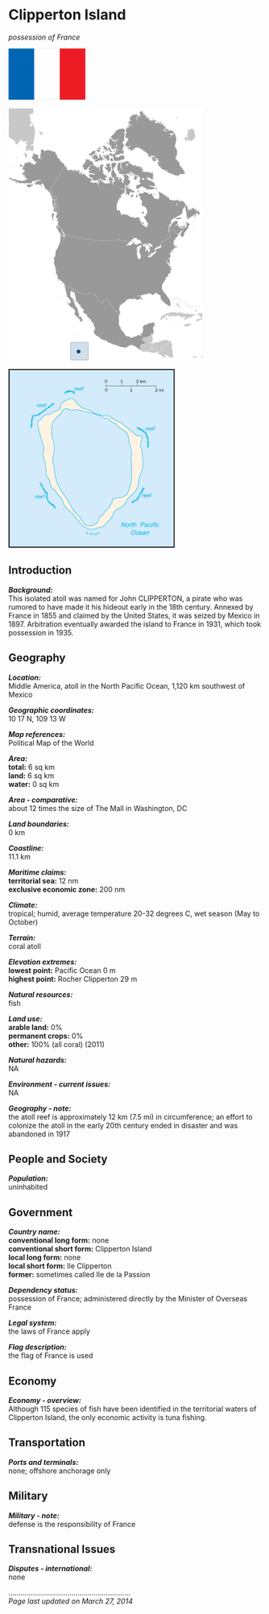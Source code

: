 # Clipperton Island

_possession of France_

![Flag of Clipperton Island](../flags.png/ip.png)

![Location of Clipperton Island](../locator-orig.png/ip.png)

![Map of Clipperton Island](../maps-orig.png/ip.png)


## Introduction

**_Background:_**   
This isolated atoll was named for John CLIPPERTON, a pirate who was rumored to have made it his hideout early in the 18th century. Annexed by France in 1855 and claimed by the United States, it was seized by Mexico in 1897. Arbitration eventually awarded the island to France in 1931, which took possession in 1935.


## Geography

**_Location:_**   
Middle America, atoll in the North Pacific Ocean, 1,120 km southwest of Mexico

**_Geographic coordinates:_**   
10 17 N, 109 13 W

**_Map references:_**   
Political Map of the World

**_Area:_**   
**total:** 6 sq km   
**land:** 6 sq km   
**water:** 0 sq km

**_Area - comparative:_**   
about 12 times the size of The Mall in Washington, DC

**_Land boundaries:_**   
0 km

**_Coastline:_**   
11.1 km

**_Maritime claims:_**   
**territorial sea:** 12 nm   
**exclusive economic zone:** 200 nm

**_Climate:_**   
tropical; humid, average temperature 20-32 degrees C, wet season (May to October)

**_Terrain:_**   
coral atoll

**_Elevation extremes:_**   
**lowest point:** Pacific Ocean 0 m   
**highest point:** Rocher Clipperton 29 m

**_Natural resources:_**   
fish

**_Land use:_**   
**arable land:** 0%   
**permanent crops:** 0%   
**other:** 100% (all coral) (2011)

**_Natural hazards:_**   
NA

**_Environment - current issues:_**   
NA

**_Geography - note:_**   
the atoll reef is approximately 12 km (7.5 mi) in circumference; an effort to colonize the atoll in the early 20th century ended in disaster and was abandoned in 1917


## People and Society

**_Population:_**   
uninhabited


## Government

**_Country name:_**   
**conventional long form:** none   
**conventional short form:** Clipperton Island   
**local long form:** none   
**local short form:** Ile Clipperton   
**former:** sometimes called Ile de la Passion

**_Dependency status:_**   
possession of France; administered directly by the Minister of Overseas France

**_Legal system:_**   
the laws of France apply

**_Flag description:_**   
the flag of France is used


## Economy

**_Economy - overview:_**   
Although 115 species of fish have been identified in the territorial waters of Clipperton Island, the only economic activity is tuna fishing.


## Transportation

**_Ports and terminals:_**   
none; offshore anchorage only


## Military

**_Military - note:_**   
defense is the responsibility of France


## Transnational Issues

**_Disputes - international:_**   
none


............................................................   
_Page last updated on March 27, 2014_
